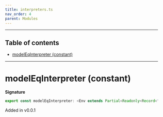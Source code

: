 ```yaml
---
title: interpreters.ts
nav_order: 4
parent: Modules
---
```


---

<h2 class="text-delta">Table of contents</h2>

- [modelEqInterpreter (constant)](#modeleqinterpreter-constant)

---

# modelEqInterpreter (constant)

**Signature**

```ts
export const modelEqInterpreter: <Env extends Partial<Readonly<Record<"EqURI", any>>>>() => ModelAlgebraUnions<"EqURI", Env> & ModelAlgebraRefined<"EqURI", Env> & ModelAlgebraNewtype<"EqURI", Env> & ModelAlgebraUnknown<"EqURI", Env> & ModelAlgebraPrimitive<"EqURI", Env> & ModelAlgebraIntersection<"EqURI", Env> & ModelAlgebraObject<"EqURI", Env> & ModelAlgebraTaggedUnions<"EqURI", Env> & ModelAlgebraRecursive<"EqURI", Env> & ModelAlgebraStrMap<"EqURI", Env> & ModelAlgebraSet<"EqURI", Env> = ...
```

Added in v0.0.1
